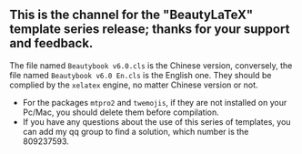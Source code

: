 ## This is the channel for the "BeautyLaTeX" template series release; thanks for your support and feedback.
The file named `Beautybook v6.0.cls` is the Chinese version, conversely, the file named `Beautybook v6.0 En.cls` is the English one.
They should be complied by the `xelatex` engine, no matter Chinese version or not.
- For the packages `mtpro2` and `twemojis`, if they are not installed on your Pc/Mac, you should delete them before compilation.
- If you have any questions about the use of this series of templates, you can add my qq group to find a solution, which number is the 809237593.
